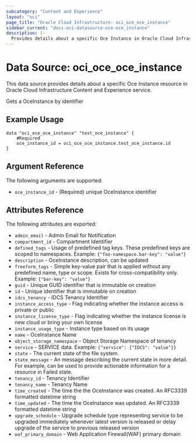 ```yaml
---
subcategory: "Content and Experience"
layout: "oci"
page_title: "Oracle Cloud Infrastructure: oci_oce_oce_instance"
sidebar_current: "docs-oci-datasource-oce-oce_instance"
description: |-
  Provides details about a specific Oce Instance in Oracle Cloud Infrastructure Content and Experience service
---
```


# Data Source: oci_oce_oce_instance
This data source provides details about a specific Oce Instance resource in Oracle Cloud Infrastructure Content and Experience service.

Gets a OceInstance by identifier

## Example Usage

```hcl
data "oci_oce_oce_instance" "test_oce_instance" {
	#Required
	oce_instance_id = oci_oce_oce_instance.test_oce_instance.id
}
```

## Argument Reference

The following arguments are supported:

* `oce_instance_id` - (Required) unique OceInstance identifier


## Attributes Reference

The following attributes are exported:

* `admin_email` - Admin Email for Notification
* `compartment_id` - Compartment Identifier
* `defined_tags` - Usage of predefined tag keys. These predefined keys are scoped to namespaces. Example: `{"foo-namespace.bar-key": "value"}` 
* `description` - OceInstance description, can be updated
* `freeform_tags` - Simple key-value pair that is applied without any predefined name, type or scope. Exists for cross-compatibility only. Example: `{"bar-key": "value"}` 
* `guid` - Unique GUID identifier that is immutable on creation
* `id` - Unique identifier that is immutable on creation
* `idcs_tenancy` - IDCS Tenancy Identifier
* `instance_access_type` - Flag indicating whether the instance access is private or public
* `instance_license_type` - Flag indicating whether the instance license is new cloud or bring your own license
* `instance_usage_type` - Instance type based on its usage
* `name` - OceInstance Name
* `object_storage_namespace` - Object Storage Namespace of tenancy
* `service` - SERVICE data. Example: `{"service": {"IDCS": "value"}}` 
* `state` - The current state of the file system.
* `state_message` - An message describing the current state in more detail. For example, can be used to provide actionable information for a resource in Failed state.
* `tenancy_id` - Tenancy Identifier
* `tenancy_name` - Tenancy Name
* `time_created` - The time the the OceInstance was created. An RFC3339 formatted datetime string
* `time_updated` - The time the OceInstance was updated. An RFC3339 formatted datetime string
* `upgrade_schedule` - Upgrade schedule type representing service to be upgraded immediately whenever latest version is released or delay upgrade of the service to previous released version 
* `waf_primary_domain` - Web Application Firewall(WAF) primary domain

